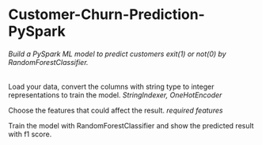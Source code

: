 # Customer-Churn-Prediction-PySpark

###### Build a PySpark ML model to predict customers exit(1) or not(0) by RandomForestClassifier.


Load your data, convert the columns with string type to integer representations to train the model. _StringIndexer, OneHotEncoder_

Choose the features that could affect the result. _required features_

Train the model with RandomForestClassifier and show the predicted result with f1 score.
